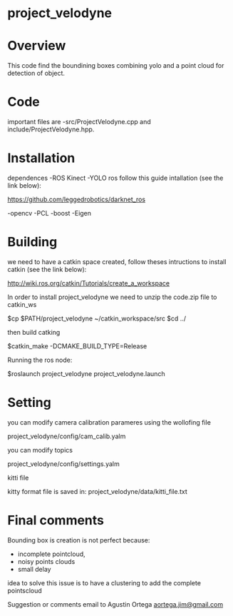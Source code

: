 # project_velodyne


# Overview
This code find the boundining boxes combining yolo and a point cloud for detection of object.

# Code 

important files are 
-src/ProjectVelodyne.cpp and include/ProjectVelodyne.hpp. 


# Installation

dependences
-ROS Kinect
-YOLO ros follow this guide intallation (see the link below):

https://github.com/leggedrobotics/darknet_ros
	
-opencv
-PCL
-boost
-Eigen

# Building

we need to have a catkin space created, follow theses intructions to install catkin (see the link below):

http://wiki.ros.org/catkin/Tutorials/create_a_workspace

In order to install project_velodyne we need to unzip the code.zip file to catkin_ws 

$cp $PATH/project_velodyne ~/catkin_workspace/src
$cd ../

then build catking

$catkin_make -DCMAKE_BUILD_TYPE=Release

Running the ros node:

$roslaunch project_velodyne project_velodyne.launch

# Setting

you can modify camera calibration parameres using the wollofing file

project_velodyne/config/cam_calib.yalm

you can modify topics 

project_velodyne/config/settings.yalm

kitti file

kitty format file is saved in:
project_velodyne/data/kitti_file.txt

# Final comments

Bounding box is creation is not perfect because:
- incomplete pointcloud,
- noisy points clouds
- small delay 

idea to solve this issue is to have a clustering to add the complete pointscloud 

Suggestion or comments email to Agustin Ortega aortega.jim@gmail.com
